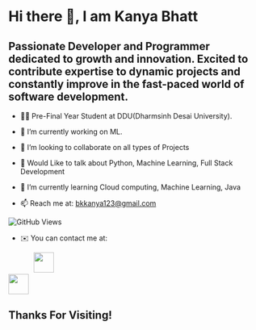 # Hi there 👋, I am Kanya Bhatt

## Passionate Developer and Programmer dedicated to growth and innovation. Excited to contribute expertise to dynamic projects and constantly improve in the fast-paced world of software development.

* 👨‍💻 Pre-Final Year Student at DDU(Dharmsinh Desai University).

* 🔭 I’m currently working on ML.

* 👯 I’m looking to collaborate on all types of Projects

* 💬 Would Like to talk about Python, Machine Learning, Full Stack Development

* 🌱 I’m currently learning Cloud computing, Machine Learning, Java

* 📫 Reach me at: bkkanya123@gmail.com

![GitHub Views](https://komarev.com/ghpvc/?username=Kanya-bhatt&color=FAC151)

* ✉️  You can contact me at:
<a href = "https://www.linkedin.com/in/kanya-bhatt-54006b223/"><br/>
<img src = "https://cdn.pixabay.com/photo/2017/11/10/05/05/linkedin-2935407_1280.png" height = "40px" width="40px" style = "padding-left: 50"/>
</a>
<a href = "https://www.linkedin.com/in/kanya-bhatt-54006b223/"><br/>
<img src = "https://user-images.githubusercontent.com/36547915/97088991-45da5d00-1652-11eb-900f-80d106540f4f.png" height = "40px" width="40px" style = "padding-left: '20px'"/>
</a>

## Thanks For Visiting!
